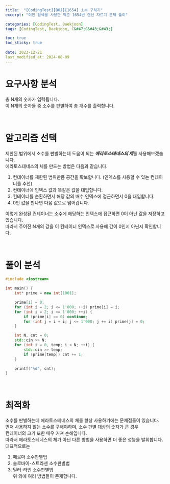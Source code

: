 ```yaml
---
title:  "[CodingTest][BOJ][1654] 소수 구하기"
excerpt: "이진 탐색을 사용한 백준 1654번 랜선 자르기 문제 풀이"

categories: [CodingTest, Baekjoon]
tags: [CodingTest, Baekjoon, C&#47;C&#43;&#43;]

toc: true
toc_sticky: true
 
date: 2023-12-21
last_modified_at: 2024-08-09
---
```


# 요구사항 분석
총 N개의 숫자가 입력됩니다.<br/>
이 N개의 숫자들 중 소수를 판별하여 총 개수를 출력합니다.

<br/>

# 알고리즘 선택
제한된 범위에서 소수를 판별하는데 도움이 되는 ***에라토스테네스의 체***를 사용해보겠습니다.<br/>
에라토스테네스의 체를 만드는 방법은 다음과 같습니다.<br/>
1. 컨테이너를 제한된 범위만큼 공간을 확보합니다. (인덱스를 사용할 수 있는 컨테이너를 추천)
2. 컨테이너에 인덱스 값과 똑같은 값을 대입합니다.
3. 컨테이너를 순환하면서 해당 값의 배수 인덱스에 접근하면서 0을 대입합니다.
4. 0인 값을 만나면 다음 값으로 넘어갑니다.<br/>

이렇게 완성된 컨테이너는 소수에 해당하는 인덱스에 접근하면 0이 아닌 값을 저장하고 있습니다.<br/>
따라서 주어진 N개의 값을 이 컨테이너 인덱스로 사용해 값이 0인지 아닌지 확인합니다.

<br/>

# 풀이 분석
```c++
#include <iostream>

int main() {
	int* prime = new int[1001];

	prime[1] = 0;
	for (int i = 2; i <= 1'000; ++i) prime[i] = i;
	for (int i = 2; i <= 1'000; ++i) {
		if (prime[i] == 0) continue;
		for (int j = i + i; j <= 1'000; j += i) prime[j] = 0;
	}

	int N, cnt = 0;
	std::cin >> N;
	for (int i = 0, temp; i < N; ++i) {
		std::cin >> temp;
		if (prime[temp]) cnt += 1;
	}

	printf("%d", cnt);
}  

```

<br/>

# 최적화
소수를 판별하는데 에라토스테네스의 체를 항상 사용하기에는 문제점들이 있습니다.<br/>
먼저 사용하지 않는 소수를 구해야하며, 소수 판별 대상의 숫자가 큰 경우<br/>
컨테이너의 크기 또한 매우 커져 손해입니다.<br/>
따라서 에라토스테네스의 체가 아닌 다른 방법을 사용하면 더 좋은 성능을 발휘합니다.<br/>
대표적으로는 
1. 페르마 소수판별법
2. 솔로바이-스트라센 소수판별법
3. 밀러-라빈 소수판별법<br/>
위 외에 여러 방법들이 존재합니다.

<br/>
